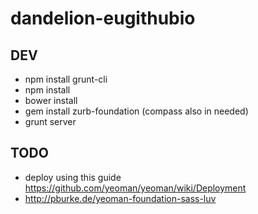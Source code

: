 # dandelion-eugithubio

## DEV

* npm install grunt-cli
* npm install
* bower install
* gem install zurb-foundation (compass also in needed)
* grunt server


## TODO

* deploy using this guide   https://github.com/yeoman/yeoman/wiki/Deployment
* http://pburke.de/yeoman-foundation-sass-luv
